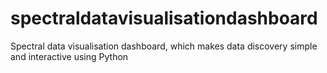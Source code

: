 # spectraldatavisualisationdashboard
Spectral data visualisation dashboard, which makes data discovery simple and interactive using Python
